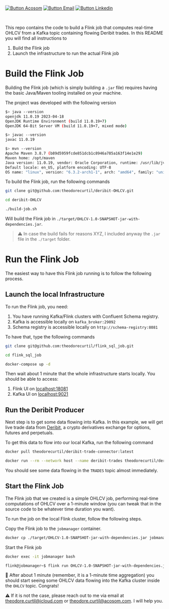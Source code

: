 <br>

[![Button Acosom]][LinkAcosom] [![Button Email]][linkEmail] [![Button Linkedin]][LinkLinkedin]

<br>

This repo contains the code to build a Flink job that computes real-time OHLCV from a Kafka topic containing flowing Deribit trades. In this README you will find all instructions to

1. Build the Flink job
2. Launch the infrastructure to run the actual Flink job

# Build the Flink Job

Building the Flink job (which is simply building a `.jar` file) requires having the basic Java/Maven tooling installed on your machine.

The project was developed with the following version

```bash
$> java --version
openjdk 11.0.19 2023-04-18
OpenJDK Runtime Environment (build 11.0.19+7)
OpenJDK 64-Bit Server VM (build 11.0.19+7, mixed mode)

$> javac --version
javac 11.0.19

$> mvn --version
Apache Maven 3.8.7 (b89d5959fcde851dcb1c8946a785a163f14e1e29)
Maven home: /opt/maven
Java version: 11.0.19, vendor: Oracle Corporation, runtime: /usr/lib/jvm/java-11-openjdk
Default locale: en_US, platform encoding: UTF-8
OS name: "linux", version: "6.3.2-arch1-1", arch: "amd64", family: "unix"
```

To build the Flink job, run the following commands

```bash
git clone git@github.com:theodorecurtil/deribit-OHLCV.git

cd deribit-OHLCV

./build-job.sh
```

Will build the Flink job in `./target/OHLCV-1.0-SNAPSHOT-jar-with-dependencies.jar`.

> :warning: In case the build fails for reasons XYZ, I included anyway the `.jar` file in the `./target` folder.

# Run the Flink Job

The easiest way to have this Flink job running is to follow the following process.

## Launch the local Infrastructure

To run the Flink job, you need:

1. You have running Kafka/Flink clusters with Confluent Schema registry.
2. Kafka is accessible locally on `kafka_broker:29092`
3. Schema registry is accessible locally on `http://schema-registry:8081`

To have that, type the following commands

```bash
git clone git@github.com:theodorecurtil/flink_sql_job.git

cd flink_sql_job

docker-compose up -d
```

Then wait about 1 minute that the whole infrastructure starts locally. You should be able to access:

1. Flink UI on [localhost:18081](http://localhost:18081/#/overview)
2. Kafka UI on [localhost:9021](http://localhost:9021/clusters)

## Run the Deribit Producer

Next step is to get some data flowing into Kafka. In this example, we will get live trade data from [Deribit](https://www.deribit.com/), a crypto derivatives exchange for options, futures and perpetuals.

To get this data to flow into our local Kafka, run the following command

```bash
docker pull theodorecurtil/deribit-trade-connector:latest

docker run --rm --network host --name deribit-trades theodorecurtil/deribit-trade-connector:latest
```

You should see some data flowing in the `TRADES` topic almost immediately.

## Start the Flink Job

The Flink job that we created is a simple OHLCV job, performing real-time computations of OHLCV over a 1-minute window (you can tweak that in the source code to be whatever time duration you want).

To run the job on the local Flink cluster, follow the following steps.

Copy the Flink job to the `jobmanager` container.

```bash
docker cp ./target/OHLCV-1.0-SNAPSHOT-jar-with-dependencies.jar jobmanager:/opt/flink
```

Start the Flink job

```bash
docker exec -it jobmanager bash

flink@jobmanager~$ flink run OHLCV-1.0-SNAPSHOT-jar-with-dependencies.jar
```

:tada: After about 1 minute (remember, it is a 1-minute time aggregation) you should start seeing some OHLCV data flowing into the Kafka cluster inside the `OHLCV` topic. Congrats!

:warning: If it is not the case, please reach out to me via email at [theodore.curtil@icloud.com](mailto:theodore.curtil@icloud.com) or [theodore.curtil@acosom.com](mailto:theodore.curtil@acosom.com). I will help you.

<!---------------------------------------------------------------------------->

[Button Acosom]: https://img.shields.io/badge/Acosom-Read%20blog%20post-orange
[Button Email]: https://img.shields.io/badge/-theodore.curtil@icloud.com-grey?style=social&logo=gmail
[Button Linkedin]: https://img.shields.io/badge/LinkedIn-Follow%20Acosom-blue

[LinkAcosom]: https://acosom.com/en/?utm_source=github&utm_medium=social&utm_campaign=ohlcv-repo 'Contact us!'
[LinkEmail]: mailto:theodore.curtil@icloud.com 'Send me an email'
[LinkLinkedin]: https://ch.linkedin.com/company/acosom 'Follow us on LinkedIn :)'